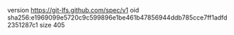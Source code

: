 version https://git-lfs.github.com/spec/v1
oid sha256:e1969099e5720c9c599896e1be461b47856944ddb785cce7ff1adfd2351287c1
size 405
